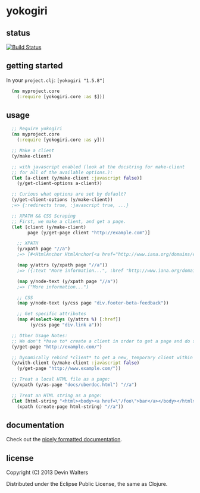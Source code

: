 # yokogiri

## status

[![Build Status](https://travis-ci.org/devn/yokogiri.png)](https://travis-ci.org/devn/yokogiri)

## getting started

In your `project.clj`: `[yokogiri "1.5.8"]`
```clojure
  (ns myproject.core
    (:require [yokogiri.core :as $]))
```

## usage
```clojure
  ;; Require yokogiri
  (ns myproject.core
    (:require [yokogiri.core :as y]))

  ;; Make a client
  (y/make-client)

  ;; with javascript enabled (look at the docstring for make-client
  ;; for all of the available options.):
  (let [a-client (y/make-client :javascript false)]
    (y/get-client-options a-client))

  ;; Curious what options are set by default?
  (y/get-client-options (y/make-client))
  ;=> {:redirects true, :javascript true, ...}

  ;; XPATH && CSS Scraping
  ;; First, we make a client, and get a page.
  (let [client (y/make-client)
        page (y/get-page client "http://example.com")]

    ;; XPATH
    (y/xpath page "//a")
    ;=> [#<HtmlAnchor HtmlAnchor[<a href="http://www.iana.org/domains/example">]>]

    (map y/attrs (y/xpath page "//a"))
    ;=> ({:text "More information...", :href "http://www.iana.org/domains/example"})

    (map y/node-text (y/xpath page "//a"))
    ;=> ("More information...")

    ;; CSS
    (map y/node-text (y/css page "div.footer-beta-feedback"))

    ;; Get specific attributes
    (map #(select-keys (y/attrs %) [:href])
         (y/css page "div.link a")))

  ;; Other Usage Notes:
  ;; We don't *have to* create a client in order to get a page and do stuff with it:
  (y/get-page "http://example.com/")

  ;; Dynamically rebind *client* to get a new, temporary client within a scope:
  (y/with-client (y/make-client :javascript false)
    (y/get-page "http://www.example.com/"))

  ;; Treat a local HTML file as a page:
  (y/xpath (y/as-page "docs/uberdoc.html") "//a")

  ;; Treat an HTML string as a page:
  (let [html-string "<html><body><a href=\"/foo\">bar</a></body></html>"]
    (xpath (create-page html-string) "//a"))
```

## documentation

Check out the [nicely formatted documentation](https://rawgithub.com/devn/yokogiri/master/docs/uberdoc.html).

## license

Copyright (C) 2013 Devin Walters

Distributed under the Eclipse Public License, the same as Clojure.
